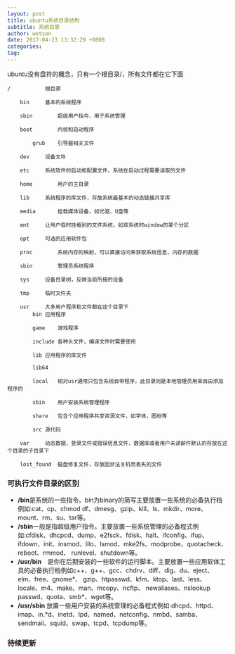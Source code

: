 ```yaml
---
layout: post
title: ubuntu系统目录结构
subtitle: 系统目录
author: wetson
date: 2017-04-23 13:32:29 +0800
categories: 
tag: 
---
```

ubuntu没有盘符的概念，只有一个根目录/，所有文件都在它下面  
	
	/			根目录
	
		bin		基本的系统程序

		sbin		超级用户指令，用于系统管理

		boot		内核和启动程序
			
			grub	引导器相关文件

		dev		设备文件
	
		etc		系统软件的启动和配置文件，系统在启动过程需要读取的文件

		home		用户的主目录

		lib		系统程序的库文件，存放系统最基本的动态链接共享库

		media		挂载媒体设备，如光驱、U盘等

		mnt		让用户临时挂载别的文件系统，如双系统时window的某个分区

		opt		可选的应用软件包

		proc		系统内存的映射，可以直接访问来获取系统信息，内存的数据

		sbin		管理员系统程序

		sys		设备目录树，反映当前所接的设备

		tmp		临时文件夹
	
		usr		大多用户程序和文件都在这个目录下
			bin	应用程序

			game	游戏程序

			include	各种头文件，编译文件时需要使用	
			
			lib	应用程序的库文件
			
			lib64	
			
			local	相对usr通常只包含系统自带程序，此目录则是本地管理员用来自由添加程序的
			
			sbin	用户安装系统管理程序
		
			share	包含个应用程序共享资源文件，如字体，图标等

			src	源代码
			
		var		动态数据，登录文件或错误信息文件，数据库或者用户未读邮件默认的存放在这个目录的子目录下
		
		lost_found	磁盘修复文件，存放因非法关机而丢失的文件

### 可执行文件目录的区别
+  **/bin**是系统的一些指令。bin为binary的简写主要放置一些系统的必备执行档例如:cat、cp、chmod df、dmesg、gzip、kill、ls、mkdir、more、mount、rm、su、tar等。
+  **/sbin**一般是指超级用户指令。主要放置一些系统管理的必备程式例如:cfdisk、dhcpcd、dump、e2fsck、fdisk、halt、ifconfig、ifup、 ifdown、init、insmod、lilo、lsmod、mke2fs、modprobe、quotacheck、reboot、rmmod、 runlevel、shutdown等。
+ **/usr/bin**　是你在后期安装的一些软件的运行脚本。主要放置一些应用软体工具的必备执行档例如c++、g++、gcc、chdrv、diff、dig、du、eject、elm、free、gnome*、 gzip、htpasswd、kfm、ktop、last、less、locale、m4、make、man、mcopy、ncftp、 newaliases、nslookup passwd、quota、smb*、wget等。
+ **/usr/sbin**   放置一些用户安装的系统管理的必备程式例如:dhcpd、httpd、imap、in.*d、inetd、lpd、named、netconfig、nmbd、samba、sendmail、squid、swap、tcpd、tcpdump等。

###	待续更新
							
